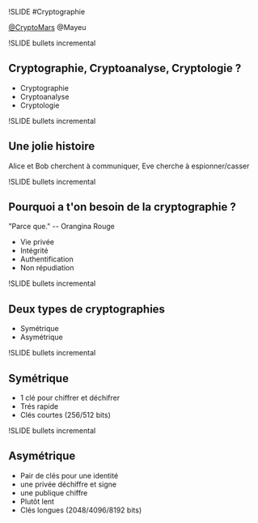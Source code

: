 !SLIDE 
#Cryptographie

[@CryptoMars](https://twitter.com/CryptoMars) @Mayeu

!SLIDE bullets incremental

## Cryptographie, Cryptoanalyse, Cryptologie ?

* Cryptographie
* Cryptoanalyse
* Cryptologie

!SLIDE bullets incremental

## Une jolie histoire

Alice et Bob cherchent à communiquer, Eve cherche à espionner/casser

!SLIDE bullets incremental

## Pourquoi a t'on besoin de la cryptographie ?

"Parce que." -- Orangina Rouge

* Vie privée
* Intégrité
* Authentification
* Non répudiation

!SLIDE bullets incremental

## Deux types de cryptographies

* Symétrique
* Asymétrique

!SLIDE bullets incremental

## Symétrique

* 1 clé pour chiffrer et déchifrer
* Trés rapide
* Clés courtes (256/512 bits)

!SLIDE bullets incremental

## Asymétrique

* Pair de clés pour une identité
* une privée déchiffre et signe
* une publique chiffre
* Plutôt lent
* Clés longues (2048/4096/8192 bits)
